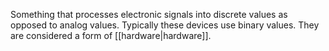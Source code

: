 Something that processes electronic signals into discrete values as opposed to analog values. Typically these devices use binary values. They are considered a form of [[hardware|hardware]].